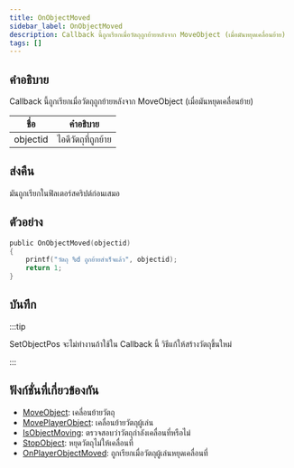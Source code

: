 ```yaml
---
title: OnObjectMoved
sidebar_label: OnObjectMoved
description: Callback นี้ถูกเรียกเมื่อวัตถุถูกย้ายหลังจาก MoveObject (เมื่อมันหยุดเคลื่อนย้าย)
tags: []
---
```


## คำอธิบาย

Callback นี้ถูกเรียกเมื่อวัตถุถูกย้ายหลังจาก MoveObject (เมื่อมันหยุดเคลื่อนย้าย)

| ชื่อ     | คำอธิบาย            |
| -------- | ------------------- |
| objectid | ไอดีวัตถุที่ถูกย้าย |

## ส่งคืน

มันถูกเรียกในฟิลเตอร์สคริปต์ก่อนเสมอ

## ตัวอย่าง

```c
public OnObjectMoved(objectid)
{
    printf("วัตถุ %d ถูกย้ายสำเร็จแล้ว", objectid);
    return 1;
}
```

## บันทึก

:::tip

SetObjectPos จะไม่ทำงานถ้าใช้ใน Callback นี้ วิธีแก้ให้สร้างวัตถุขึ้นใหม่

:::

## ฟังก์ชั่นที่เกี่ยวข้องกัน

- [MoveObject](../../scripting/functions/MoveObject.md): เคลื่อนย้ายวัตถุ
- [MovePlayerObject](../../scripting/functions/MovePlayerObject.md): เคลื่อนย้ายวัตถุผู้เล่น
- [IsObjectMoving](../../scripting/functions/IsObjectMoving.md): ตรวจสอบว่าวัตถุกำลังเคลื่อนที่หรือไม่
- [StopObject](../../scripting/functions/StopObject.md): หยุดวัตถุไม่ให้เคลื่อนที่
- [OnPlayerObjectMoved](../../scripting/callbacks/OnPlayerObjectMoved.md): ถูกเรียกเมื่อวัตถุผู้เล่นหยุดเคลื่อนที่
